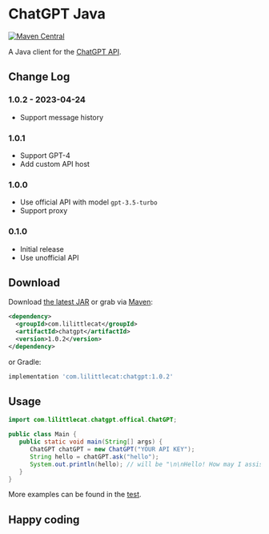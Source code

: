 # ChatGPT Java

[![Maven Central](https://img.shields.io/maven-central/v/com.lilittlecat/chatgpt?style=for-the-badge)](https://central.sonatype.com/artifact/com.lilittlecat/chatgpt/1.0.0)



A Java client for the [ChatGPT API](https://platform.openai.com/docs/guides/chat).

## Change Log

### 1.0.2 - 2023-04-24
- Support message history

### 1.0.1
- Support GPT-4
- Add custom API host

### 1.0.0
- Use official API with model `gpt-3.5-turbo`
- Support proxy

### 0.1.0
- Initial release
- Use unofficial API


## Download

Download [the latest JAR](https://search.maven.org/remote_content?g=com.lilittlecat&a=chatgpt&v=LATEST) or grab via [Maven](https://central.sonatype.dev/artifact/com.lilittlecat/chatgpt/1.0.0):

```xml
<dependency>
  <groupId>com.lilittlecat</groupId>
  <artifactId>chatgpt</artifactId>
  <version>1.0.2</version>
</dependency>
```

or Gradle:

```groovy
implementation 'com.lilittlecat:chatgpt:1.0.2'
```

## Usage

```java
import com.lilittlecat.chatgpt.offical.ChatGPT;

public class Main {
   public static void main(String[] args) {
      ChatGPT chatGPT = new ChatGPT("YOUR API KEY");
      String hello = chatGPT.ask("hello");
      System.out.println(hello); // will be "\n\nHello! How may I assist you today?"
   }
}
```

More examples can be found in the [test](./src/test/java/ChatGPTTest.java).

## Happy coding
